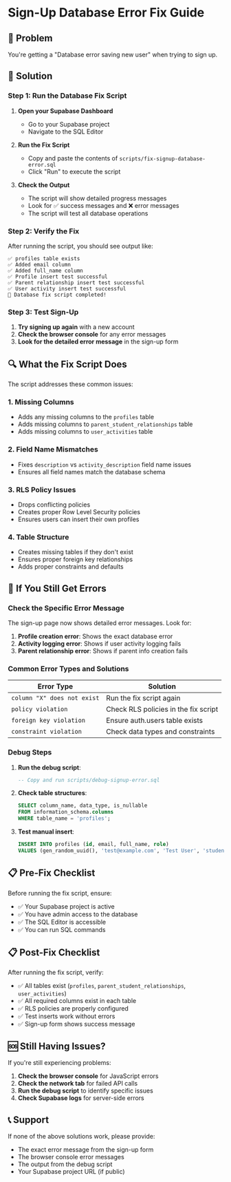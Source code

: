# Sign-Up Database Error Fix Guide

## 🚨 Problem
You're getting a "Database error saving new user" when trying to sign up.

## 🔧 Solution

### Step 1: Run the Database Fix Script

1. **Open your Supabase Dashboard**
   - Go to your Supabase project
   - Navigate to the SQL Editor

2. **Run the Fix Script**
   - Copy and paste the contents of `scripts/fix-signup-database-error.sql`
   - Click "Run" to execute the script

3. **Check the Output**
   - The script will show detailed progress messages
   - Look for ✅ success messages and ❌ error messages
   - The script will test all database operations

### Step 2: Verify the Fix

After running the script, you should see output like:
```
✅ profiles table exists
✅ Added email column
✅ Added full_name column
✅ Profile insert test successful
✅ Parent relationship insert test successful
✅ User activity insert test successful
🎉 Database fix script completed!
```

### Step 3: Test Sign-Up

1. **Try signing up again** with a new account
2. **Check the browser console** for any error messages
3. **Look for the detailed error message** in the sign-up form

## 🔍 What the Fix Script Does

The script addresses these common issues:

### 1. **Missing Columns**
- Adds any missing columns to the `profiles` table
- Adds missing columns to `parent_student_relationships` table
- Adds missing columns to `user_activities` table

### 2. **Field Name Mismatches**
- Fixes `description` vs `activity_description` field name issues
- Ensures all field names match the database schema

### 3. **RLS Policy Issues**
- Drops conflicting policies
- Creates proper Row Level Security policies
- Ensures users can insert their own profiles

### 4. **Table Structure**
- Creates missing tables if they don't exist
- Ensures proper foreign key relationships
- Adds proper constraints and defaults

## 🐛 If You Still Get Errors

### Check the Specific Error Message

The sign-up page now shows detailed error messages. Look for:

1. **Profile creation error**: Shows the exact database error
2. **Activity logging error**: Shows if user activity logging fails
3. **Parent relationship error**: Shows if parent info creation fails

### Common Error Types and Solutions

| Error Type | Solution |
|------------|----------|
| `column "X" does not exist` | Run the fix script again |
| `policy violation` | Check RLS policies in the fix script |
| `foreign key violation` | Ensure auth.users table exists |
| `constraint violation` | Check data types and constraints |

### Debug Steps

1. **Run the debug script**:
   ```sql
   -- Copy and run scripts/debug-signup-error.sql
   ```

2. **Check table structures**:
   ```sql
   SELECT column_name, data_type, is_nullable 
   FROM information_schema.columns 
   WHERE table_name = 'profiles';
   ```

3. **Test manual insert**:
   ```sql
   INSERT INTO profiles (id, email, full_name, role) 
   VALUES (gen_random_uuid(), 'test@example.com', 'Test User', 'student');
   ```

## 📋 Pre-Fix Checklist

Before running the fix script, ensure:

- ✅ Your Supabase project is active
- ✅ You have admin access to the database
- ✅ The SQL Editor is accessible
- ✅ You can run SQL commands

## 📋 Post-Fix Checklist

After running the fix script, verify:

- ✅ All tables exist (`profiles`, `parent_student_relationships`, `user_activities`)
- ✅ All required columns exist in each table
- ✅ RLS policies are properly configured
- ✅ Test inserts work without errors
- ✅ Sign-up form shows success message

## 🆘 Still Having Issues?

If you're still experiencing problems:

1. **Check the browser console** for JavaScript errors
2. **Check the network tab** for failed API calls
3. **Run the debug script** to identify specific issues
4. **Check Supabase logs** for server-side errors

## 📞 Support

If none of the above solutions work, please provide:
- The exact error message from the sign-up form
- The browser console error messages
- The output from the debug script
- Your Supabase project URL (if public) 
